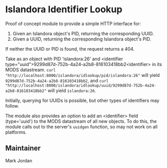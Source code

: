 # Islandora Identifier Lookup

Proof of concept module to provide a simple HTTP interface for:

1. Given an Islandora object's PID, returning the corresponding UUID.
2. Given a UUID, returning the corresponding Islandora object's PID.

If neither the UUID or PID is found, the request returns a 404.

Take as an object with PID 'islandora:26' and &lt;identifier type="uuid"&gt;9299d87d-752b-4a24-a2b8-816103418bb2&lt;identifier&gt; in its MODS  datastream. `curl "http://localhost:8000/islandora/idlookup/pid/islandora:26"` will yield `9299d87d-752b-4a24-a2b8-816103418bb2`, and `curl "http://localhost:8000/islandora/idlookup/uuid/9299d87d-752b-4a24-a2b8-816103418bb2"` will yield `islandora:26`.

Initially, querying for UUIDs is possible, but other types of identifiers may follow.

The module also provides an option to add an &lt;identifier&gt; field (type='uuid') to the MODS datastream of all new objects. To do this, the module calls out to the server's `uuidgen` function, so may not work on all platforms.

## Maintainer

Mark Jordan
